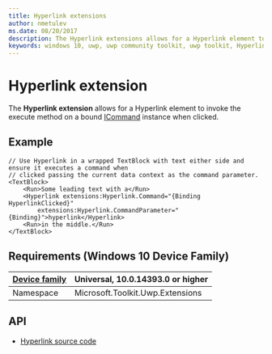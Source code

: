 ```yaml
---
title: Hyperlink extensions
author: nmetulev
ms.date: 08/20/2017
description: The Hyperlink extensions allows for a Hyperlink element to invoke the execute method on a bound ICommand instance when clicked.
keywords: windows 10, uwp, uwp community toolkit, uwp toolkit, Hyperlink, extensions
---
```


# Hyperlink extension

The **Hyperlink extension** allows for a Hyperlink element to invoke the execute method on a bound [ICommand](https://msdn.microsoft.com/library/system.windows.input.icommand.aspx) instance when clicked.

## Example

```xaml
// Use Hyperlink in a wrapped TextBlock with text either side and ensure it executes a command when
// clicked passing the current data context as the command parameter.
<TextBlock>
    <Run>Some leading text with a</Run>
    <Hyperlink extensions:Hyperlink.Command="{Binding HyperlinkClicked}"
        extensions:Hyperlink.CommandParameter="{Binding}">hyperlink</Hyperlink>
    <Run>in the middle.</Run>
</TextBlock>
```

## Requirements (Windows 10 Device Family)

| [Device family](https://go.microsoft.com/fwlink/p/?LinkID=526370) | Universal, 10.0.14393.0 or higher |
| --- | --- |
| Namespace | Microsoft.Toolkit.Uwp.Extensions |

## API

* [Hyperlink source code](https://github.com/Microsoft/UWPCommunityToolkit/blob/master/Microsoft.Toolkit.Uwp.UI/Extensions/Hyperlink)
